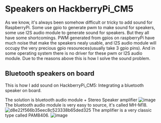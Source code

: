# Speakers on HackberryPi_CM5

As we know, it's always been somehow difficult or tricky to add sound for RaspberryPi. Some use gpio to generate pwm to make sound for speakers, some use I2S audio module to generate sound for speakers. But they all have some shortcomings. PWM generated from gpios on raspberryPi have much noise that make the speakers nealy usable, and I2S audio module will occupy the very precious gpio resoureces(usually take 3 gpio pins). And in some operating system there is no driver for these pwm or I2S audio module. Due to the reasons above this is how I solve the sound problem.

## Bluetooth speakers on board

This is how I add sound on HackberryPi_CM5: Integrating a bluetooth speaker on board.

The solution is bluetooth audio module + Stereo Speaker amplifier
![image](https://github.com/user-attachments/assets/fa1b662a-e1b8-4add-a23a-1842e9664163)
The bluetooth audio module is very easy to source, it's called MH-M18.
![d8e22f566b35eec8c523338b65ded325](https://github.com/user-attachments/assets/870e180d-ea77-4786-b0f6-767c084fa577)
The amplifier is a very classic type called PAM8406.
![image](https://github.com/user-attachments/assets/2b6e1704-28a0-40e7-b78f-e65098a3e902)

